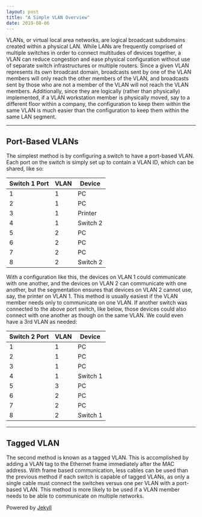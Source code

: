 ```yaml
---
layout: post
title: "A Simple VLAN Overview"
date: 2019-08-06
---
```


VLANs, or virtual local area networks, are logical broadcast subdomains created within a physical LAN. While LANs are frequently comprised of multiple switches in order to connect multitudes of devices together, a VLAN can reduce congestion and ease physical configuration without use of separate switch infrastructures or multiple routers. Since a given VLAN represents its own broadcast domain, broadcasts sent by one of the VLAN members will only reach the other members of the VLAN, and broadcasts sent by those who are not a member of the VLAN will not reach the VLAN members. Additionally, since they are logically (rather than physically) implemented, if a VLAN workstation member is physically moved, say to a different floor within a company, the configuration to keep them within the same VLAN is much easier than the configuration to keep them within the same LAN segment.  
<hr>
<h2>Port-Based VLANs</h2>  
The simplest method is by configuring a switch to have a port-based VLAN. Each port on the switch is simply set up to contain a VLAN ID, which can be shared, like so:  

| Switch 1 Port | VLAN |  Device  |  
|------|------|----------|  
| 1    | 1    | PC       |  
| 2    | 1    | PC       |  
| 3    | 1    | Printer  |  
| 4    | 1    | Switch 2 |  
| 5    | 2    | PC       |  
| 6    | 2    | PC       |  
| 7    | 2    | PC       |  
| 8    | 2    | Switch 2 |  

With a configuration like this, the devices on VLAN 1 could communicate with one another, and the devices on VLAN 2 can communicate with one another, but the segmentation ensures that devices on VLAN 2 cannot use, say, the printer on VLAN 1. This method is usually easiest if the VLAN member needs only to communicate on one VLAN. If another switch was connected to the above port switch, like below, those devices could also connect with one another as though on the same VLAN. We could even have a 3rd VLAN as needed:  

| Switch 2 Port | VLAN |  Device  |  
|------|------|----------|  
| 1    | 1    | PC       |  
| 2    | 1    | PC       |  
| 3    | 1    | PC       |  
| 4    | 1    | Switch 1 |  
| 5    | 3    | PC       |  
| 6    | 2    | PC       |  
| 7    | 2    | PC       |  
| 8    | 2    | Switch 1 |  

<hr>  
<h2>Tagged VLAN</h2>
The second method is known as a tagged VLAN. This is accomplished by adding a VLAN tag to the Ethernet frame immediately after the MAC address. With frame based communication, less cables can be used than the previous method if each switch is capable of tagged VLANs, as only a single cable must connect the switches versus one per VLAN with a port-based VLAN. This method is more likely to be used if a VLAN member needs to be able to communicate on multiple networks.  

Powered by [Jekyll](http://jekyllrb.com)
